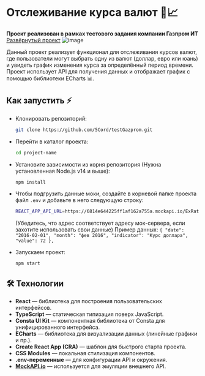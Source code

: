 # Отслеживание курса валют 💱📈

**Проект реализован в рамках тестового задания компании Газпром ИТ**<br>
[Развёрнутый проект](https://testgazprom.netlify.app/)
![image](https://github.com/user-attachments/assets/680903ce-09b4-49ad-886e-3ffa9457a51c)

Данный проект реализует функционал для отслеживания курсов валют, где пользователи могут выбрать одну из валют (доллар, евро или юань) и увидеть график изменения курса за определённый период времени. Проект использует API для получения данных и отображает график с помощью библиотеки ECharts 📊.

## Как запустить ⚡
- Клонировать репозиторий:
  ```bash
  git clone https://github.com/5Cord/testGazprom.git
  ```


- Перейти в каталог проекта:
  ```bash
  cd project-name
  ```


- Установите зависимости из корня репозитория (Нужна установленная Node.js v14 и выше):
  ```bash
  npm install
  ```


- Чтобы подгрузить данные моки, создайте в корневой папке проекта файл `.env` и добавьте в него следующую строку:
  ```bash
  REACT_APP_API_URL=https://6814e644225ff1af162a755a.mockapi.io/ExRate
  ```
  (Убедитесь, что адрес соответствует адресу мок-сервера, если захотите использовать свои данные)
  Пример данных:
  `
    {
      "date": "2016-02-01",
      "month": "фев 2016",
      "indicator": "Курс доллара",
      "value": 72
    },
  `


- Запускаем проект:
  ```bash
  npm start
  ```


## 🛠️ Технологии
- **React** — библиотека для построения пользовательских интерфейсов.
- **TypeScript** — статическая типизация поверх JavaScript.
- **Consta UI Kit** — компонентная библиотека от Consta для унифицированного интерфейса.
- **ECharts** — библиотека для визуализации данных (линейные графики и пр.).
- **Create React App (CRA)** — шаблон для быстрого старта проекта.
- **CSS Modules** — локальная стилизация компонентов.
- **.env-переменные** — для конфигурации API и окружения.
- **[MockAPI.io](mockapi.io)** — используется для эмуляции внешнего API.
